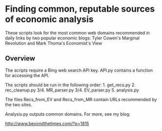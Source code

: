 # Finding common, reputable sources of economic analysis

These scripts look for the most common web domains recommended
in daily links by two popular economic blogs:
Tyler Cowen's Marginal Revolution and Mark Thoma's Economist's View

## Overview


The scripts require a Bing web search API key.
API.py contains a function for accessing the API.

The scripts should be run in the following order:
    1. get_recs.py
    2. rec_cleanup.py
    3/4. MR_parser.py
    3/4. EV_parser.py
    5. analysis.py

The files Recs_from_EV and Recs_from_MR contain URLs recommended by the two sites.

Analysis.py outputs common domains. For more, see my blog:

http://www.beyondthetimes.com/?p=1815
    
